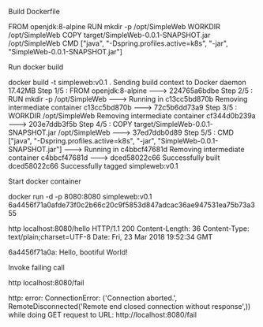 Build Dockerfile

FROM openjdk:8-alpine
RUN mkdir -p /opt/SimpleWeb
WORKDIR /opt/SimpleWeb
COPY target/SimpleWeb-0.0.1-SNAPSHOT.jar /opt/SimpleWeb
CMD ["java", "-Dspring.profiles.active=k8s", "-jar", "SimpleWeb-0.0.1-SNAPSHOT.jar"]

Run docker build

docker build -t simpleweb:v0.1 .
Sending build context to Docker daemon  17.42MB
Step 1/5 : FROM openjdk:8-alpine
 ---> 224765a6bdbe
Step 2/5 : RUN mkdir -p /opt/SimpleWeb
 ---> Running in c13cc5bd870b
Removing intermediate container c13cc5bd870b
 ---> 72c5b6dd73a9
Step 3/5 : WORKDIR /opt/SimpleWeb
Removing intermediate container cf344d0b239a
 ---> 203e7ddb3f5b
Step 4/5 : COPY target/SimpleWeb-0.0.1-SNAPSHOT.jar /opt/SimpleWeb
 ---> 37ed7ddb0d89
Step 5/5 : CMD ["java", "-Dspring.profiles.active=k8s", "-jar", "SimpleWeb-0.0.1-SNAPSHOT.jar"]
 ---> Running in c4bbcf47681d
Removing intermediate container c4bbcf47681d
 ---> dced58022c66
Successfully built dced58022c66
Successfully tagged simpleweb:v0.1

Start docker container

docker run -d -p 8080:8080 simpleweb:v0.1
6a4456f71a0afde73f0c2b66c20c9f5853d847adcac36ae947531ea75b73a355

http localhost:8080/hello
HTTP/1.1 200
Content-Length: 36
Content-Type: text/plain;charset=UTF-8
Date: Fri, 23 Mar 2018 19:52:34 GMT

6a4456f71a0a: Hello, bootiful World!

Invoke failing call

http localhost:8080/fail

http: error: ConnectionError: ('Connection aborted.', RemoteDisconnected('Remote end closed connection without response',)) while doing GET request to URL: http://localhost:8080/fail
